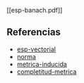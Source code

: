 [[esp-banach.pdf]]

## Referencias
- [esp-vectorial](./esp-vectorial.md)
- [norma](./norma.md)
- [metrica-inducida](./metrica-inducida.md)
- [completitud-metrica](./completitud-metrica.md)
